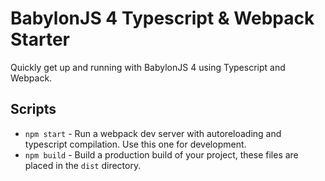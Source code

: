 # BabylonJS 4 Typescript & Webpack Starter

Quickly get up and running with BabylonJS 4 using Typescript and Webpack.

## Scripts

- `npm start` - Run a webpack dev server with autoreloading and typescript compilation. Use this one for development.
- `npm build` - Build a production build of your project, these files are placed in the `dist` directory.